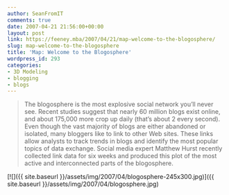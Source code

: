 ```yaml
---
author: SeanFromIT
comments: true
date: 2007-04-21 21:56:00+00:00
layout: post
link: https://feeney.mba/2007/04/21/map-welcome-to-the-blogosphere/
slug: map-welcome-to-the-blogosphere
title: 'Map: Welcome to the Blogosphere'
wordpress_id: 293
categories:
- 3D Modeling
- blogging
- blogs
---
```


<blockquote>The blogosphere is the most explosive social network you’ll never see. Recent studies suggest that nearly 60 million blogs exist online, and about 175,000 more crop up daily (that’s about 2 every second). Even though the vast majority of blogs are either abandoned or isolated, many bloggers like to link to other Web sites. These links allow analysts to track trends in blogs and identify the most popular topics of data exchange. Social media expert Matthew Hurst recently collected link data for six weeks and produced this plot of the most active and interconnected parts of the blogosphere.</blockquote>

  
[![]({{ site.baseurl }}/assets/img/2007/04/blogosphere-245x300.jpg)]({{ site.baseurl }}/assets/img/2007/04/blogosphere.jpg)
